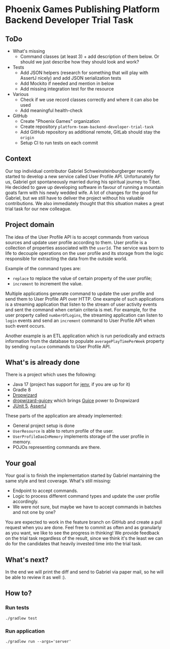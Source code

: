 # Phoenix Games Publishing Platform Backend Developer Trial Task

## ToDo

- What's missing
    - Command classes (at least 3) + add description of them below. Or should we just describe how they should look and work?
- Tests
    - Add JSON helpers (research for something that will play with AssertJ nicely) and add JSON serialization tests
    - Add Mockito if needed and mention in below
    - Add missing integration test for the resource
- Various
    - Check if we use record classes correctly and where it can also be used
    - Add meaningful health-check
- GitHub
    - Create "Phoenix Games" organization
    - Create repository `platform-team-backend-developer-trial-task`
    - Add GitHub repository as additional remote, GitLab should stay the `origin`
    - Setup CI to run tests on each commit

## Context

Our top individual contributor Gabriel Schweinsteinburgberger recently started to develop a new service called User Profile API.
Unfortunately for us, Gabriel got spontaneously married during his spiritual journey to Tibet. He decided to gave up developing software in
favour of running a mountain goats farm with his newly wedded wife. A lot of changes for the good for Gabriel, but we still have to deliver
the project without his valuable contributions. We also immediately thought that this situation makes a great trial task for our new
colleague.

## Project domain

The idea of the User Profile API is to accept commands from various sources and update user profile according to them. User profile is a
collection of properties associated with the `userId`. The service was born to life to decouple operations on the user profile and its
storage from the logic responsible for extracting the data from the outside world.

Example of the command types are:

* `replace` to replace the value of certain property of the user profile;
* `increment` to increment the value.

Multiple applications generate command to update the user profile and send them to User Profile API over HTTP. One example of such
applications is a streaming application that listen to the stream of user activity events and sent the command when certain criteria is met.
For example, for the user property called `numberOfLogins`, the streaming application can listen to `login` events and send an `increment`
command to User Profile API when such event occurs.

Another example is an ETL application which is run periodically and extracts information from the database to
populate `averagePlayTimePerWeek` property by sending `replace` commands to User Profile API.

## What's is already done

There is a project which uses the following:

* Java 17 (project has support for [jenv](https://www.jenv.be), if you are up for it)
* Gradle 8
* [Dropwizard](https://www.dropwizard.io/en/latest/)
* [dropwizard-guicey](https://github.com/xvik/dropwizard-guicey) which brings [Guice](https://github.com/google/guice) power to Dropwizard
* [JUnit 5](https://junit.org/junit5/), [AssertJ](https://assertj.github.io/doc/)

These parts of the application are already implemented:

* General project setup is done
* `UserResource` is able to return profile of the user.
* `UserProfileDaoInMemory` implements storage of the user profile in memory.
* POJOs representing commands are there.

## Your goal

Your goal is to finish the implementation started by Gabriel mantaining the same style and test coverage. What's still missing:

* Endpoint to accept commands.
* Logic to process different command types and update the user profile accordingly.
* We were not sure, but maybe we have to accept commands in batches and not one by one?

You are expected to work in the feature branch on GitHub and create a pull request when you are done. Feel free to commit as often and as
granularly as you want, we like to see the progress in thinking! We provide feedback on the trial task regardless of the result, since we
think it's the least we can do for the candidates that heavily invested time into the trial task.

## What's next?

In the end we will print the diff and send to Gabriel via paper mail, so he will be able to review it as well :).

## How to?

### Run tests

```shell
./gradlew test
```

### Run application

```shell
./gradlew run --args='server'
```